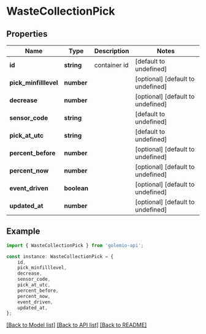 # WasteCollectionPick


## Properties

Name | Type | Description | Notes
------------ | ------------- | ------------- | -------------
**id** | **string** | container id | [default to undefined]
**pick_minfilllevel** | **number** |  | [optional] [default to undefined]
**decrease** | **number** |  | [optional] [default to undefined]
**sensor_code** | **string** |  | [default to undefined]
**pick_at_utc** | **string** |  | [default to undefined]
**percent_before** | **number** |  | [optional] [default to undefined]
**percent_now** | **number** |  | [optional] [default to undefined]
**event_driven** | **boolean** |  | [optional] [default to undefined]
**updated_at** | **number** |  | [optional] [default to undefined]

## Example

```typescript
import { WasteCollectionPick } from 'golemio-api';

const instance: WasteCollectionPick = {
    id,
    pick_minfilllevel,
    decrease,
    sensor_code,
    pick_at_utc,
    percent_before,
    percent_now,
    event_driven,
    updated_at,
};
```

[[Back to Model list]](../README.md#documentation-for-models) [[Back to API list]](../README.md#documentation-for-api-endpoints) [[Back to README]](../README.md)
